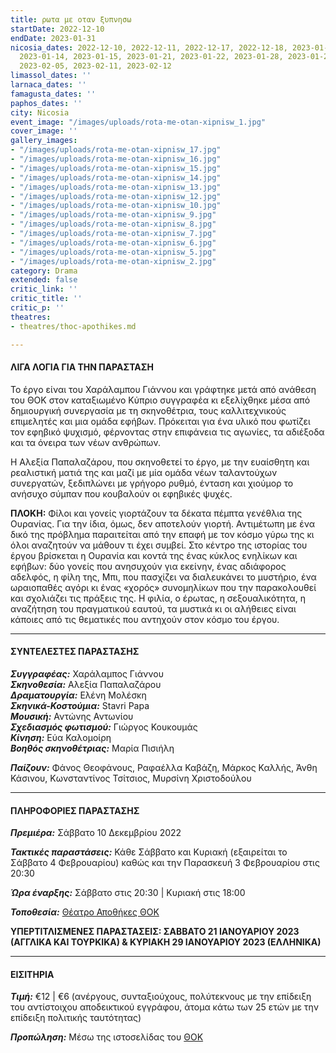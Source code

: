 ```yaml
---
title: ρωτα με οταν ξυπνησω
startDate: 2022-12-10
endDate: 2023-01-31
nicosia_dates: 2022-12-10, 2022-12-11, 2022-12-17, 2022-12-18, 2023-01-07, 2023-01-08,
  2023-01-14, 2023-01-15, 2023-01-21, 2023-01-22, 2023-01-28, 2023-01-29, 2023-02-03,
  2023-02-05, 2023-02-11, 2023-02-12
limassol_dates: ''
larnaca_dates: ''
famagusta_dates: ''
paphos_dates: ''
city: Nicosia
event_image: "/images/uploads/rota-me-otan-xipnisw_1.jpg"
cover_image: ''
gallery_images:
- "/images/uploads/rota-me-otan-xipnisw_17.jpg"
- "/images/uploads/rota-me-otan-xipnisw_16.jpg"
- "/images/uploads/rota-me-otan-xipnisw_15.jpg"
- "/images/uploads/rota-me-otan-xipnisw_14.jpg"
- "/images/uploads/rota-me-otan-xipnisw_13.jpg"
- "/images/uploads/rota-me-otan-xipnisw_12.jpg"
- "/images/uploads/rota-me-otan-xipnisw_10.jpg"
- "/images/uploads/rota-me-otan-xipnisw_9.jpg"
- "/images/uploads/rota-me-otan-xipnisw_8.jpg"
- "/images/uploads/rota-me-otan-xipnisw_7.jpg"
- "/images/uploads/rota-me-otan-xipnisw_6.jpg"
- "/images/uploads/rota-me-otan-xipnisw_5.jpg"
- "/images/uploads/rota-me-otan-xipnisw_2.jpg"
category: Drama
extended: false
critic_link: ''
critic_title: ''
critic_p: ''
theatres:
- theatres/thoc-apothikes.md

---
```

#### ΛΙΓΑ ΛΟΓΙΑ ΓΙΑ ΤΗΝ ΠΑΡΑΣΤΑΣΗ

Το έργο είναι του Χαράλαμπου Γιάννου και γράφτηκε μετά από ανάθεση του ΘΟΚ στον καταξιωμένο Κύπριο συγγραφέα κι εξελίχθηκε μέσα από δημιουργική συνεργασία με τη σκηνοθέτρια, τους καλλιτεχνικούς επιμελητές και μια ομάδα εφήβων. Πρόκειται για ένα υλικό που φωτίζει τον εφηβικό ψυχισμό, φέρνοντας στην επιφάνεια τις αγωνίες, τα αδιέξοδα και τα όνειρα των νέων ανθρώπων.

Η Αλεξία Παπαλαζάρου, που σκηνοθετεί το έργο, με την ευαίσθητη και ρεαλιστική ματιά της και μαζί με μία ομάδα νέων ταλαντούχων συνεργατών, ξεδιπλώνει με γρήγορο ρυθμό, ένταση και χιούμορ το ανήσυχο σύμπαν που κουβαλούν οι εφηβικές ψυχές.

**ΠΛΟΚΗ:** Φίλοι και γονείς γιορτάζουν τα δέκατα πέμπτα γενέθλια της Ουρανίας. Για την ίδια, όμως, δεν αποτελούν γιορτή. Αντιμέτωπη με ένα δικό της πρόβλημα παραιτείται από την επαφή με τον κόσμο γύρω της κι όλοι αναζητούν να μάθουν τι έχει συμβεί. Στο κέντρο της ιστορίας του έργου βρίσκεται η Ουρανία και κοντά της ένας κύκλος ενηλίκων και εφήβων: δύο γονείς που ανησυχούν για εκείνην, ένας αδιάφορος αδελφός, η φίλη της, Μπι, που πασχίζει να διαλευκάνει το μυστήριο, ένα ωραιοπαθές αγόρι κι ένας «χορός» συνομηλίκων που την παρακολουθεί και σχολιάζει τις πράξεις της. Η φιλία, ο έρωτας, η σεξουαλικότητα, η αναζήτηση του πραγματικού εαυτού, τα μυστικά κι οι αλήθειες είναι κάποιες από τις θεματικές που αντηχούν στον κόσμο του έργου.

***

#### ΣΥΝΤΕΛΕΣΤΕΣ ΠΑΡΑΣΤΑΣΗΣ

**_Συγγραφέας:_** Χαράλαμπος Γιάννου  
**_Σκηνοθεσία:_** Αλεξία Παπαλαζάρου  
**_Δραματουργία:_** Ελένη Μολέσκη  
**_Σκηνικά-Κοστούμια:_** Stavri Papa  
**_Μουσική:_** Αντώνης Αντωνίου  
**_Σχεδιασμός φωτισμού:_** Γιώργος Κουκουμάς  
**_Κίνηση:_** Εύα Καλομοίρη  
**_Βοηθός σκηνοθέτριας:_** Μαρία Πισιήλη

**_Παίζουν:_** Φάνος Θεοφάνους, Ραφαέλλα Καβάζη, Μάρκος Καλλής, Άνθη Κάσινου, Κωνσταντίνος Τσίτσιος, Μυρσίνη Χριστοδούλου

***

#### ΠΛΗΡΟΦΟΡΙΕΣ ΠΑΡΑΣΤΑΣΗΣ

**_Πρεμιέρα:_** Σάββατο 10 Δεκεμβρίου 2022

**_Τακτικές παραστάσεις:_** Κάθε Σάββατο και Κυριακή (εξαιρείται το Σάββατο 4 Φεβρουαρίου) καθώς και την Παρασκευή 3 Φεβρουαρίου στις 20:30

**_Ώρα έναρξης:_** Σάββατο στις 20:30 | Κυριακή στις 18:00

**_Τοποθεσία:_** [Θέατρο Αποθήκες ΘΟΚ](?#map)

**ΥΠΕΡΤΙΤΛΙΣΜΕΝΕΣ ΠΑΡΑΣΤΑΣΕΙΣ: ΣΑΒΒΑΤΟ 21 ΙΑΝΟΥΑΡΙΟΥ 2023 (ΑΓΓΛΙΚΑ ΚΑΙ ΤΟΥΡΚΙΚΑ) & ΚΥΡΙΑΚΗ 29 ΙΑΝΟΥΑΡΙΟΥ 2023 (ΕΛΛΗΝΙΚΑ)**

***

#### ΕΙΣΙΤΗΡΙΑ

**_Τιμή:_** €12 | €6 (ανέργους, συνταξιούχους, πολύτεκνους με την επίδειξη του αντίστοιχου αποδεικτικού εγγράφου, άτομα κάτω των 25 ετών με την επίδειξη πολιτικής ταυτότητας)

**_Προπώληση:_** Μέσω της ιστοσελίδας του [ΘΟΚ](https://tickets.thoc.org.cy/event/thoc-rota-me-otan-ksypniso/?lang=el)